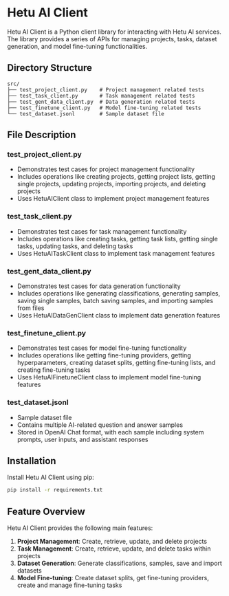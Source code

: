# Hetu AI Client

Hetu AI Client is a Python client library for interacting with Hetu AI services. The library provides a series of APIs for managing projects, tasks, dataset generation, and model fine-tuning functionalities.

## Directory Structure

```
src/
├── test_project_client.py    # Project management related tests
├── test_task_client.py       # Task management related tests  
├── test_gent_data_client.py  # Data generation related tests
├── test_finetune_client.py   # Model fine-tuning related tests
└── test_dataset.jsonl        # Sample dataset file
```

## File Description

### test_project_client.py
- Demonstrates test cases for project management functionality
- Includes operations like creating projects, getting project lists, getting single projects, updating projects, importing projects, and deleting projects
- Uses HetuAIClient class to implement project management features

### test_task_client.py  
- Demonstrates test cases for task management functionality
- Includes operations like creating tasks, getting task lists, getting single tasks, updating tasks, and deleting tasks
- Uses HetuAITaskClient class to implement task management features

### test_gent_data_client.py
- Demonstrates test cases for data generation functionality
- Includes operations like generating classifications, generating samples, saving single samples, batch saving samples, and importing samples from files
- Uses HetuAIDataGenClient class to implement data generation features

### test_finetune_client.py
- Demonstrates test cases for model fine-tuning functionality
- Includes operations like getting fine-tuning providers, getting hyperparameters, creating dataset splits, getting fine-tuning lists, and creating fine-tuning tasks
- Uses HetuAIFinetuneClient class to implement model fine-tuning features

### test_dataset.jsonl
- Sample dataset file
- Contains multiple AI-related question and answer samples
- Stored in OpenAI Chat format, with each sample including system prompts, user inputs, and assistant responses

## Installation

Install Hetu AI Client using pip:

```bash
pip install -r requirements.txt
```

## Feature Overview

Hetu AI Client provides the following main features:

1. **Project Management**: Create, retrieve, update, and delete projects
2. **Task Management**: Create, retrieve, update, and delete tasks within projects
3. **Dataset Generation**: Generate classifications, samples, save and import datasets
4. **Model Fine-tuning**: Create dataset splits, get fine-tuning providers, create and manage fine-tuning tasks
